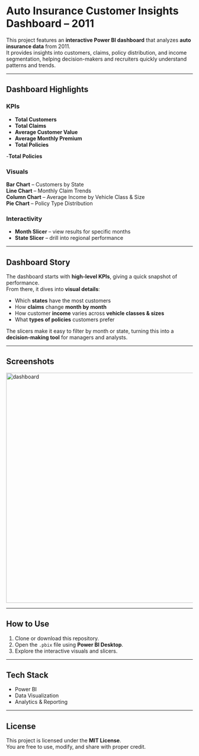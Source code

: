 # Auto Insurance Customer Insights Dashboard – 2011

This project features an **interactive Power BI dashboard** that analyzes **auto insurance data** from 2011.  
It provides insights into customers, claims, policy distribution, and income segmentation, helping decision-makers and recruiters quickly understand patterns and trends.

---

## Dashboard Highlights

### KPIs
- **Total Customers**
- **Total Claims**
- **Average Customer Value**
- **Average Monthly Premium**
- **Total Policies**

-**Total Policies**
### Visuals
**Bar Chart** – Customers by State  
**Line Chart** – Monthly Claim Trends  
**Column Chart** – Average Income by Vehicle Class & Size  
**Pie Chart** – Policy Type Distribution  

### Interactivity
- **Month Slicer** – view results for specific months  
- **State Slicer** – drill into regional performance  

---

## Dashboard Story

The dashboard starts with **high-level KPIs**, giving a quick snapshot of performance.  
From there, it dives into **visual details**:
- Which **states** have the most customers  
- How **claims** change **month by month**  
- How customer **income** varies across **vehicle classes & sizes**  
- What **types of policies** customers prefer  

The slicers make it easy to filter by month or state, turning this into a **decision-making tool** for managers and analysts.

---

## Screenshots
<img width="1034" height="620" alt="dashboard" src="https://github.com/user-attachments/assets/efa1f2b5-76e5-4696-b7ec-bf06cd3d5e93" />

---

## How to Use
1. Clone or download this repository.  
2. Open the `.pbix` file using **Power BI Desktop**.  
3. Explore the interactive visuals and slicers.  

---

## Tech Stack
- Power BI  
- Data Visualization  
- Analytics & Reporting  

---

## License
This project is licensed under the **MIT License**.  
You are free to use, modify, and share with proper credit.

